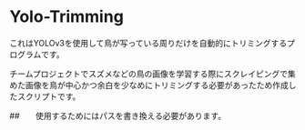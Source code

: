 # Yolo-Trimming
 
これはYOLOv3を使用して鳥が写っている周りだけを自動的にトリミングするプログラムです。

チームプロジェクトでスズメなどの鳥の画像を学習する際にスクレイピングで集めた画像を鳥が中心かつ余白を少なめにトリミングする必要があったため作成したスクリプトです。


##　　使用するためにはパスを書き換える必要があります。

